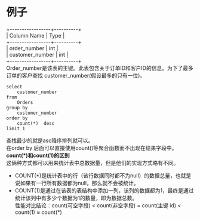 # 例子
+-----------------+----------+  
| Column Name     | Type     |  
+-----------------+----------+  
| order_number    | int      |  
| customer_number | int      |  
+-----------------+----------+  
Order_number是该表的主键。此表包含关于订单ID和客户ID的信息。为下了最多订单的客户查找 customer_number(假设最多的只有一位)。  
```
select
    customer_number
from
    Orders
group by
    customer_number
order by
    count(*)  desc
limit 1
```
查找最少的就是asc降序排列就可以。  
在order by 后面可以直接使用count()等聚合函数而不出现在结果字段中。  
**count(*)和count(1)的区别**  
这俩种方式都可以用来统计表中总数据量，但是他们的实现方式略有不同。  
- COUNT(*)是统计表中的行（该行数据同时都不为null）的数据总量，也就是说如果有一行所有数据都为null，那么就不会被统计。  
- COUNT(1)是通过在该表的表结构中添加一列，该列的数据都为1，最终是通过统计该列中有多少个数据为1的数量，即为数据总数。  
性能对比结论：count(可空字段) < count(非空字段) = count(主键 id) < count(1) ≈ count(*)  
